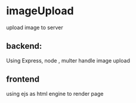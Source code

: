 # imageUpload
upload image to server 

## backend:
 Using Express, node , multer handle image upload
 
 
## frontend
using ejs as html engine to render page
 
